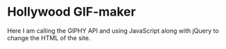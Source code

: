 # Hollywood GIF-maker
Here I am calling the GIPHY API and using JavaScript along with jQuery to change the HTML of the site.
